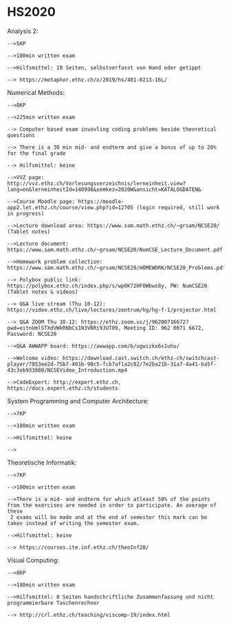 # HS2020

Analysis 2:

	-->5KP

	-->180min written exam

	-->Hilfsmittel: 10 Seiten, selbstverfasst von Hand oder getippt
	
	--> https://metaphor.ethz.ch/x/2019/hs/401-0213-16L/

Numerical Methods:

	-->8KP

	-->225min written exam

	--> Computer based exam invovling coding problems beside theoretical questions
	
	--> There is a 30 min mid- and endterm and give a bonus of up to 20% for the final grade
	
	--> Hilfsmittel: keine	

	-->VVZ page: http://vvz.ethz.ch/Vorlesungsverzeichnis/lerneinheit.view?lang=en&lerneinheitId=140998&semkez=2020W&ansicht=KATALOGDATEN&

	-->Course Moodle page: https://moodle-app2.let.ethz.ch/course/view.php?id=12705 (login required, still work in progress)

	-->Lecture download area: https://www.sam.math.ethz.ch/~grsam/NCSE20/  (Tablet notes)

	-->Lecture document: https://www.sam.math.ethz.ch/~grsam/NCSE20/NumCSE_Lecture_Document.pdf

	-->Homework problem collection: https://www.sam.math.ethz.ch/~grsam/NCSE20/HOMEWORK/NCSE20_Problems.pdf

	--> Polybox public link: https://polybox.ethz.ch/index.php/s/wp0K72HFOWbws8y, PW: NumCSE20 (Tablet notes & videos)

	--> Q&A live stream (Thu 10-12): https://video.ethz.ch/live/lectures/zentrum/hg/hg-f-1/projector.html

	--> Q&A ZOOM Thu 10-12: https://ethz.zoom.us/j/96200716672?pwd=eitnUmlSTXdVWkRNbCs1N3VRRi9JUT09, Meeting ID: 962 0071 6672, Password: NCSE20

	-->Q&A AWWAPP board: https://awwapp.com/b/ugwizkx6s1uhu/

	-->Welcome video: https://download.cast.switch.ch/ethz-ch/switchcast-player/7853ee2d-75b7-401b-90c5-fcb7af1a2c82/7e2ba21b-31a7-4a41-ba5f-43c3eb933608/NCSEVideo_Introduction.mp4

	-->CodeExpert: http://expert.ethz.ch, https://docs.expert.ethz.ch/students

System Programming and Computer Architecture:

	-->7KP

	-->180min written exam

	-->Hilfsmittel: keine
	
	-->

Theoretische Informatik:

	-->7KP

	-->180min written exam

	-->There is a mid- and endterm for which atleast 50% of the points from the exercises are needed in order to participate. An average of these
	 2 exams will be made and at the end of semester this mark can be taken instead of writing the semester exam.

	-->Hilfsmittel: keine
	
	--> https://courses.ite.inf.ethz.ch/theoInf20/

Visual Computing:

	-->8KP

	-->180min written exam

	-->Hilfsmittel: 8 Seiten handschriftliche Zusammenfassung und nicht programmierbare Taschenrechner
	
	--> http://crl.ethz.ch/teaching/viscomp-19/index.html
